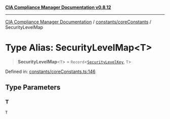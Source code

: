 [**CIA Compliance Manager Documentation v0.8.12**](../../../README.md)

***

[CIA Compliance Manager Documentation](../../../modules.md) / [constants/coreConstants](../README.md) / SecurityLevelMap

# Type Alias: SecurityLevelMap\<T\>

> **SecurityLevelMap**\<`T`\> = `Record`\<[`SecurityLevelKey`](SecurityLevelKey.md), `T`\>

Defined in: [constants/coreConstants.ts:146](https://github.com/Hack23/cia-compliance-manager/blob/e7811142a771ec75716a7ce3a0d60f18cb91cd06/src/constants/coreConstants.ts#L146)

## Type Parameters

### T

`T`
